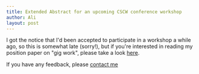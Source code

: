 ```yaml
---
title: Extended Abstract for an upcoming CSCW conference workshop
author: Ali
layout: post
---
```


I got the notice that I'd been accepted to participate in a workshop a while ago,
so this is somewhat late (sorry!),
but if you're interested in reading my position paper on "gig work",
please take a look [here][CSCWExtendedAbstract].

If you have any feedback, please [contact me][contact]

[CSCWExtendedAbstract]: /papers/cscw/workshops/2016/cooperatives_abstract/extended-abstract.pdf
[contact]: /contact